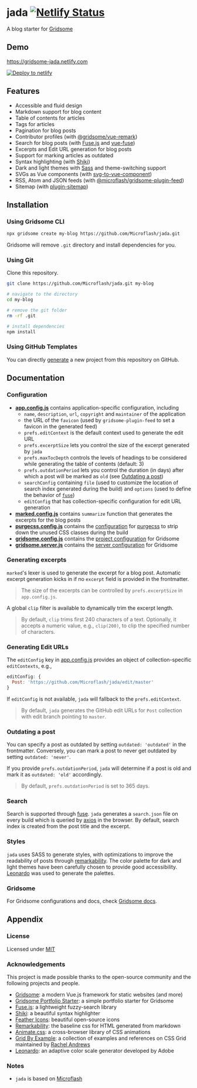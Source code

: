 # jada [![Netlify Status](https://api.netlify.com/api/v1/badges/ab389147-4a61-4967-967c-a2d3c0020f98/deploy-status)](https://app.netlify.com/sites/gridsome-jada/deploys)

A blog starter for [Gridsome](https://gridsome.org/)

## Demo

<https://gridsome-jada.netlify.com>

[![Deploy to netlify](https://www.netlify.com/img/deploy/button.svg)](https://app.netlify.com/start/deploy?repository=https://github.com/Microflash/jada)

## Features

- Accessible and fluid design
- Markdown support for blog content
- Table of contents for articles
- Tags for articles
- Pagination for blog posts
- Contributor profiles (with [@gridsome/vue-remark](https://gridsome.org/plugins/@gridsome/vue-remark))
- Search for blog posts (with [Fuse.js](https://fusejs.io/) and [vue-fuse](https://github.com/shayneo/vue-fuse))
- Excerpts and Edit URL generation for blog posts
- Support for marking articles as outdated
- Syntax highlighting (with [Shiki](https://github.com/octref/shiki))
- Dark and light themes with [Sass](https://sass-lang.com/) and theme-switching support
- SVGs as Vue components (with [svg-to-vue-component](https://github.com/egoist/svg-to-vue-component))
- RSS, Atom and JSON feeds (with [@microflash/gridsome-plugin-feed](https://github.com/Microflash/gridsome-plugin-feed))
- Sitemap (with [plugin-sitemap](https://github.com/gridsome/gridsome/tree/master/packages/plugin-sitemap))

## Installation

### Using Gridsome CLI

```sh
npx gridsome create my-blog https://github.com/Microflash/jada.git
```

Gridsome will remove `.git` directory and install dependencies for you.

### Using Git

Clone this repository.

```sh
git clone https://github.com/Microflash/jada.git my-blog

# navigate to the directory
cd my-blog

# remove the git folder
rm -rf .git

# install dependencies
npm install
```

### Using GitHub Templates

You can directly [generate](https://github.com/Microflash/jada/generate) a new project from this repository on GitHub.

## Documentation

### Configuration

- **[app.config.js](./app.config.js)** contains application-specific configuration, including
  - `name`, `description`, `url`, `copyright` and `maintainer` of the application
  - the URL of the `favicon` (used by `gridsome-plugin-feed` to set a favicon in the generated feed)
  - `prefs.editContext` is the default context used to generate the edit URL
  - `prefs.excerptSize` lets you control the size of the excerpt generated by `jada`
  - `prefs.maxTocDepth` controls the levels of headings to be considered while generating the table of contents (default: 3)
  - `prefs.outdationPeriod` lets you control the duration (in days) after which a post will be marked as `old` (see [Outdating a post](#outdating-a-post))
  - `searchConfig` containing `file` (used to customize the location of search index generated during the build) and `options` (used to define the behavior of [`fuse`](https://fusejs.io/))
  - `editConfig` that has collection-specific configuration for edit URL generation
- **[marked.config.js](./marked.config.js)** contains `summarize` function that generates the excerpts for the blog posts
- **[purgecss.config.js](./purgecss.config.js)** contains the [configuration](https://www.purgecss.com/configuration) for [purgecss](https://www.purgecss.com/) to strip down the unused CSS classes during the build
- **[gridsome.config.js](./gridsome.config.js)** contains the [project configuration](https://gridsome.org/docs/config/) for Gridsome
- **[gridsome.server.js](./gridsome.server.js)** contains the [server configuration](https://gridsome.org/docs/server-api/) for Gridsome

### Generating excerpts

`marked`'s lexer is used to generate the excerpt for a blog post. Automatic excerpt generation kicks in if no `excerpt` field is provided in the frontmatter.

> The size of the excerpts can be controlled by `prefs.excerptSize` in `app.config.js`.

A global `clip` filter is available to dynamically trim the excerpt length.

> By default, `clip` trims first 240 characters of a text. Optionally, it accepts a numeric value, e.g., `clip(200)`, to clip the specified number of characters.

### Generating Edit URLs

The `editConfig` key in [app.config.js](./app.config.js) provides an object of collection-specific `editContexts`, e.g.,

```javascript
editConfig: {
  Post: 'https://github.com/Microflash/jada/edit/master'
}
```

If `editConfig` is not available, `jada` will fallback to the `prefs.editContext`. 

> By default, `jada` generates the GitHub edit URLs for `Post` collection with edit branch pointing to `master`.

### Outdating a post

You can specify a post as outdated by setting `outdated: 'outdated'` in the frontmatter. Conversely, you can mark a post to never get outdated by setting `outdated: 'never'`.

If you provide `prefs.outdationPeriod`, `jada` will determine if a post is old and mark it as `outdated: 'old'` accordingly.

> By default, `prefs.outdationPeriod` is set to 365 days.

### Search

Search is supported through [fuse](https://fusejs.io/). `jada` generates a `search.json` file on every build which is queried by [axios](https://github.com/axios/axios) in the browser. By default, search index is created from the post title and the excerpt.

### Styles

`jada` uses SASS to generate styles, with optimizations to improve the readability of posts through [remarkability](https://mflash.dev/remarkability/). The color palette for dark and light themes have been carefully chosen to provide good accessibility. [Leonardo](https://github.com/adobe/leonardo) was used to generate the palettes.

### Gridsome

For Gridsome configurations and docs, check [Gridsome docs](https://gridsome.org/docs/).

## Appendix

### License

Licensed under [MIT](./LICENSE.md)

### Acknowledgements

This project is made possible thanks to the open-source community and the following projects and people.

- [Gridsome](https://gridsome.org/): a modern Vue.js framework for static websites (and more)
- [Gridsome Portfolio Starter](https://github.com/drehimself/gridsome-portfolio-starter): a simple portfolio starter for Gridsome 
- [Fuse.js](https://fusejs.io/): a lightweight fuzzy-search library
- [Shiki](https://github.com/octref/shiki): a beautiful syntax highlighter
- [Feather Icons](https://feathericons.com/): beautiful open-source icons
- [Remarkability](https://mflash.dev/remarkability/): the baseline css for HTML generated from markdown
- [Animate.css](https://github.com/daneden/animate.css): a cross-browser library of CSS animations
- [Grid By Example](https://gridbyexample.com/): a collection of examples and references on CSS Grid maintained by [Rachel Andrews](https://rachelandrew.co.uk/)
- [Leonardo](https://github.com/adobe/leonardo): an adaptive color scale generator developed by Adobe

### Notes

- `jada` is based on [Microflash](https://github.com/Microflash/microflash.github.io)
